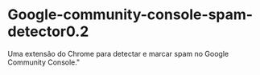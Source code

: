 # Google-community-console-spam-detector0.2
Uma extensão do Chrome para detectar e marcar spam no Google Community Console."
